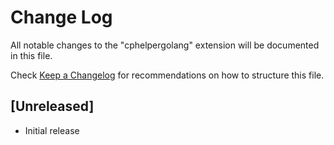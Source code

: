 # Change Log

All notable changes to the "cphelpergolang" extension will be documented in this file.

Check [Keep a Changelog](http://keepachangelog.com/) for recommendations on how to structure this file.

## [Unreleased]

- Initial release